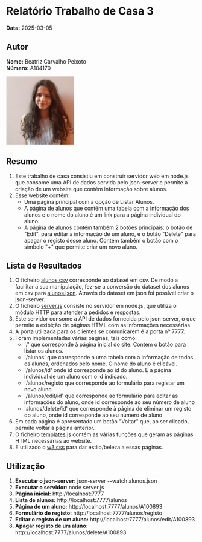 # Relatório Trabalho de Casa 3

**Data:** 2025-03-05

## Autor

**Nome:** Beatriz Carvalho Peixoto  
**Número:** A104170  

![Fotografia de identificação](../foto_identificacao.png)

## Resumo
1. Este trabalho de casa consistiu em construir servidor web em node.js que consome uma API de dados servida pelo json-server e permite a criação de um website que contém informação sobre alunos.
2. Esse website contém:
    - Uma página principal com a opção de Listar Alunos.
    - A página de alunos que contém uma tabela com a informação dos alunos e o nome do aluno é um link para a página individual do aluno.
    - A página de alunos contém também 2 botões principais: o botão de "Edit", para editar a informação de um aluno, e o botão "Delete" para apagar o registo desse aluno. Contém também o botão com o símbolo "+" que permite criar um novo aluno.

## Lista de Resultados
1. O ficheiro [alunos.csv](alunos.csv) corresponde ao dataset em csv. De modo a facilitar a sua manipulação, 
fez-se a conversão do dataset dos alunos em csv para [alunos.json](alunos.json). Através do dataset em json foi possível criar o json-server.
2. O ficheiro [server.js](server.js) consiste no servidor em node.js, que utiliza o módulo HTTP para atender a pedidos e respostas. 
3. Este servidor consome a API de dados fornecida pelo json-server, o que permite a exibição de páginas HTML com as informações necessárias
4. A porta utilizada para os clientes se comunicarem é a porta nº 7777. 
5. Foram implementadas várias páginas, tais como:
    - '/' que corresponde à página inicial do site. Contém o botão para listar os alunos.
    - '/alunos' que corresponde a uma tabela com a informação de todos os alunos, ordenados pelo nome. O nome do aluno é clicável.
    - '/alunos/id' onde id corresponde ao id do aluno. É a página individual de um aluno com o id indicado.
    - '/alunos/registo que corresponde ao formulário para registar um novo aluno
    - '/alunos/edit/id' que corresponde ao formulário para editar as informações do aluno, onde id corresponde ao seu número de aluno
    - 'alunos/delete/id' que corresponde à página de eliminar um registo do aluno, onde id corresponde ao seu número de aluno
3. Em cada página é apresentado um botão "Voltar" que, ao ser clicado, permite voltar à página anterior.
4. O ficheiro [templates.js](templates.js) contém as várias funções que geram as páginas HTML necessárias ao website.
5. É utilizado o [w3.css](w3.css) para dar estilo/beleza a essas páginas.


## Utilização
1. **Executar o json-server:** json-server --watch alunos.json
2. **Executar o servidor:** node server.js
3. **Página inicial:** http://localhost:7777
4. **Lista de alunos:** http://localhost:7777/alunos
5. **Página de um aluno:** http://localhost:7777/alunos/A100893
6. **Formulário de registo:** http://localhost:7777/alunos/registo
7. **Editar o registo de um aluno:** http://localhost:7777/alunos/edit/A100893
8. **Apagar registo de um aluno:** http://localhost:7777/alunos/delete/A100893
